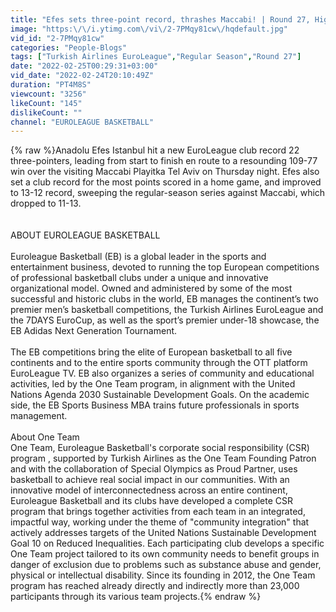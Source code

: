 ```yaml
---
title: "Efes sets three-point record, thrashes Maccabi! | Round 27, Highlights | Turkish Airlines EuroLeague"
image: "https:\/\/i.ytimg.com\/vi\/2-7PMqy81cw\/hqdefault.jpg"
vid_id: "2-7PMqy81cw"
categories: "People-Blogs"
tags: ["Turkish Airlines EuroLeague","Regular Season","Round 27"]
date: "2022-02-25T00:29:31+03:00"
vid_date: "2022-02-24T20:10:49Z"
duration: "PT4M8S"
viewcount: "3256"
likeCount: "145"
dislikeCount: ""
channel: "EUROLEAGUE BASKETBALL"
---
```

{% raw %}Anadolu Efes Istanbul hit a new EuroLeague club record 22 three-pointers, leading from start to finish en route to a resounding 109-77 win over the visiting Maccabi Playitka Tel Aviv on Thursday night. Efes also set a club record for the most points scored in a home game, and improved to 13-12 record, sweeping the regular-season series against Maccabi, which dropped to 11-13.<br /><br /><br />ABOUT EUROLEAGUE BASKETBALL <br /><br />Euroleague Basketball (EB) is a global leader in the sports and entertainment business, devoted to running the top European competitions of professional basketball clubs under a unique and innovative organizational model. Owned and administered by some of the most successful and historic clubs in the world, EB manages the continent’s two premier men’s basketball competitions, the Turkish Airlines EuroLeague and the 7DAYS EuroCup, as well as the sport’s premier under-18 showcase, the EB Adidas Next Generation Tournament.<br /><br />The EB competitions bring the elite of European basketball to all five continents and to the entire sports community through the OTT platform EuroLeague TV. EB also organizes a series of community and educational activities, led by the One Team program, in alignment with the United Nations Agenda 2030 Sustainable Development Goals. On the academic side, the EB Sports Business MBA trains future professionals in sports management.<br /><br />About One Team<br />One Team, Euroleague Basketball's corporate social responsibility (CSR) program , supported by Turkish Airlines as the One Team Founding Patron and with the collaboration of Special Olympics as Proud Partner, uses basketball to achieve real social impact in our communities. With an innovative model of interconnectedness across an entire continent, Euroleague Basketball and its clubs have developed a complete CSR program that brings together activities from each team in an integrated, impactful way, working under the theme of &quot;community integration&quot; that actively addresses targets of the United Nations Sustainable Development Goal 10 on Reduced Inequalities. Each participating club develops a specific One Team project tailored to its own community needs to benefit groups in danger of exclusion due to problems such as substance abuse and gender, physical or intellectual disability. Since its founding in 2012, the One Team program has reached already directly and indirectly more than 23,000 participants through its various team projects.{% endraw %}
